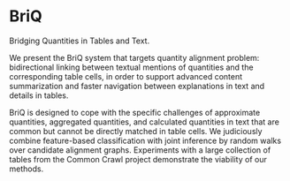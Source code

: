 # BriQ
Bridging Quantities in Tables and Text.

We present the  BriQ system that targets quantity alignment problem:
bidirectional linking between textual mentions of quantities and the corresponding table cells, in order to support
advanced content summarization and faster navigation between explanations in text and details in tables.

BriQ is designed to cope with the specific challenges of approximate quantities, aggregated quantities, and calculated quantities in text that are common but cannot be directly
matched in table cells. We judiciously combine feature-based classification with joint inference by random walks over candidate
alignment graphs. Experiments with a large collection of tables from the Common Crawl project 
demonstrate the viability of our methods.
